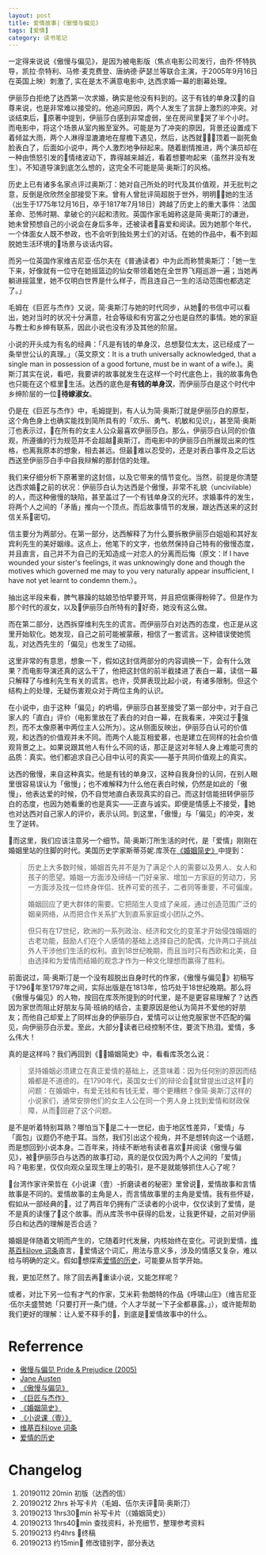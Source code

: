 ```yaml
---
layout: post
title: 爱情故事|《傲慢与偏见》
tags: [爱情]
category: 读书笔记
---
```



一定得来说说《傲慢与偏见》，是因为被电影版（焦点电影公司发行，由乔·怀特执导，凯拉·奈特利、马修·麦克费登、唐纳德·萨瑟兰等联合主演，于2005年9月16日在英国上映）刺激了, 实在是太不满意电影中, 达西求婚一幕的剧幕处理。

伊丽莎白拒绝了达西第一次求婚，确实是他没有料到的。这于有钱的单身汉的自尊来说，也是非常难以接受的。他追问原因，两个人发生了言辞上激烈的冲突。对谈结束后，原著中提到，伊丽莎白感到非常虚弱，坐在房间里哭了半个小时。而电影中，将这个场景从室内搬至室外。可能是为了冲突的原因，背景还设置成下着倾盆大雨，两个人淋得湿漉漉地在屋檐下遇见，然后，达西就顶着一副死鱼脸表白了，后面如小说中，两个人激烈地争辩起来。随着剧情推进，两个演员却在一种由愤怒引发的情绪波动下，靠得越来越近，看着想要吻起来（虽然并没有发生）。不知道导演到底怎么想的，这完全不可能是简·奥斯汀的风格。

历史上已有诸多名家点评过奥斯汀：她对自己所处的时代及其价值观，并无批判之意，反倒是欣欣然全部接受下来。曾有人曾批评简超脱于世外，明明她的生活（出生于1775年12月16日，卒于1817年7月18日）跨越了历史上的重大事件：法国革命、恐怖时期、拿破仑的兴起和溃败。英国作家毛姆称这是简·奥斯汀的谦逊，她未曾预想自己的小说会在身后多年，还被读者喜爱和阅读。因为她那个年代，一个体面女人既不参政，也不会听到独处男士们的对话。在她的作品中，看不到超脱她生活环境的场景与谈话内容。

而另一位英国作家维吉尼亚·伍尔夫在《普通读者》中为此而称赞奥斯汀：「她一生下来，好像就有一位守在她摇篮边的仙女带领着她在全世界飞翔巡游一遍；当她再躺进摇篮里，她不仅明白世界是什么样子，而且连自己一生的活动范围也都选定了。」

毛姆在《巨匠与杰作》又说，简·奥斯汀与她的时代同步，从她的书信中可以看出，她对当时的状况十分满意，社会等级和有穷富之分也是自然的事情。她的家庭与教士和乡绅有联系，因此小说也没有涉及其他的阶层。

小说的开头成为有名的经典：「凡是有钱的单身汉，总想娶位太太，这已经成了一条举世公认的真理。」（英文原文：It is a truth universally acknowledged, that a single man in possession of a good fortune, must be in want of a wife.)。奥斯汀其实在说，看吧，我要讲的故事就发生在这样一个时代底色上，我的故事角色也只能在这个框里生活。达西的底色是**有钱的单身汉**，而伊丽莎白是这个时代中乡绅阶层的一位**待嫁淑女**。

仍是在《巨匠与杰作》中，毛姆提到，有人认为简·奥斯汀就是伊丽莎白的原型，这个角色身上也确实能找到简所具有的「欢乐、勇气、机敏和见识」，甚至简·奥斯汀也表示过，在所有的女主人公众最喜欢伊丽莎白。那么，伊丽莎白认同的价值观，所遵循的行为规范并不会超越奥斯汀。而电影中的伊丽莎白所展现出来的性格，也离我原本的想象，相去甚远。但最难以忍受的，还是对表白事件及之后达西送至伊丽莎白手中自我辩解的那封信的处理。

我们来仔细分析下原著里的这封信，以及它带来的情节变化。当然，前提是你清楚达西求婚之前的状况：伊丽莎白认为达西是个傲慢，非常不礼貌（uncivilable）的人，而这种傲慢的缺陷，甚至盖过了一个有钱单身汉的光环。求婚事件的发生，将两个人之间的「矛盾」推向一个顶点。而后故事情节的发展，跟达西送来的这封信关系密切。

信主要分为两部分。在第一部分，达西解释了为什么要拆散伊丽莎白姐姐和其好友宾利先生的美好姻缘。这点上，他笔下的文字，也依然保持自己特有的傲慢态度，并且直言，自己并不为自己的无知造成一对恋人的分离而后悔（原文：If I have wounded your sister's feelings, it was unknowingly done and though the motives which governed me may to you very naturally appear insufficient, I have not yet learnt to condemn them.）。

抽出这半段来看，脾气暴躁的姑娘恐怕早要开骂，并且把信撕得粉碎了。但是作为那个时代的淑女，以及伊丽莎白所特有的好奇，她没有这么做。

而在第二部分，达西拆穿维利先生的谎言。而伊丽莎白对达西的态度，也正是从这里开始软化。她发现，自己之前可能被蒙蔽，相信了一套谎言。这种错误使她慌乱，对达西先生的「偏见」也发生了动摇。

这里非常的有意思，想象一下，假如这封信两部分的内容调换一下，会有什么效果？而电影导演还真的这么干了，他把这封信的前半截揉进了表白一幕，读信一幕只解释了与维利先生有关的谎言。也许，荧屏表现比起小说，有诸多限制。但这个结构上的处理，无疑伤害观众对于两位主角的认识。

在小说中，由于这种「偏见」的坍塌，伊丽莎白甚至接受了第一部分中，对于自己家人的「直白」评价（电影里放在了表白的对白一幕，在我看来，冲突过于强烈，而不太像原著中两位主人公所为）。这从侧面反映出，伊丽莎白认可的价值观，和达西的价值观并未不同。而两个人能互相爱慕，也是建立在同样的社会价值观背景之上。如果说跟其他人有什么不同的话，那正是这对年轻人身上难能可贵的品质：真实。他们都追求自己心目中认可的真实——基于共同价值观上的真实。

达西的傲慢，来自这种真实。他是有钱的单身汉，这种自我身份的认同，在别人眼里很容易误认为「傲慢」；也不难解释为什么他在表白时候，仍然是如此的「傲慢」，他表达爱的时候，仍不自觉地直白表现真实的自己。而这封信能扭转伊丽莎白的态度，也因为她看重的也是真实——正直与诚实。即便是情感上不接受，她也对达西对自己家人的评价，表示认同。到这里，「傲慢」与「偏见」的冲突，发生了逆转。

而这里，我们应该注意另一个细节。简·奥斯汀所生活的时代，是「爱情」刚刚在婚姻里站的住脚的时代。美国历史学家斯蒂芬妮.库茨在[《婚姻简史》](https://book.douban.com/subject/3420395/)中提到：

> 历史上大多数时候，婚姻首先并不是为了满足个人的需要以及男人、女人和孩子的愿望。婚姻一方面涉及缔结一门好亲家、增加一方家庭的劳动力，另一方面涉及找一位终身伴侣、抚养可爱的孩子，二者同等重要，不可偏废。
>
> 婚姻回应了更大群体的需要。它把陌生人变成了亲戚，通过创造范围广泛的姻亲网络，从而把合作关系扩大到直系家庭或小团队之外。
>
> 但只有在17世纪，欧洲的一系列政治、经济和文化的变革才开始侵蚀婚姻的古老功能，鼓励人们在个人感情的基础上选择自己的配偶，允许两口子挑战外人干涉他们生活的权利。直到18世纪晚期，而且当时只有西欧和北美，自由选择和为爱情而结婚的观念才作为一种文化理想而赢得了胜利。

前面说过，简·奥斯汀是一个没有超脱出自身时代的作家，《傲慢与偏见》初稿写于1796年至1797年之间，实际出版是在1813年，恰巧处于18世纪晚期。那么将《傲慢与偏见》的人物，按回在库茨所提到的时代里，是不是更容易理解了？达西因为家世而阻止好朋友与简·班纳的结合，主要原因是他认为简并不爱他的好朋友；而他自己却爱上了同样出身的伊丽莎白，爱情可以让他克服家世不匹配的偏见，向伊丽莎白示爱。至此，大部分读者已经控制不住，要流下热泪。爱情，多么伟大！

真的是这样吗？我们再回到《婚姻简史》中，看看库茨怎么说：

> 坚持婚姻必须建立在真正爱情的基础上，还意味着：因为任何别的原因而结婚都是不道德的。在1790年代，英国女士们的辩论会就曾提出过这样的问题：在婚姻中，有爱无钱和有钱无爱，哪个更糟糕？像简·奥斯汀这样的小说家们，通常安排他们的女主人公在同一个男人身上找到爱情和财政保障，从而回避了这个问题。

是不是听着特别耳熟？哪怕当下是二十一世纪，由于地区性差异，「爱情」与「面包」议题仍不绝于耳。当然，我们引出这个视角，并不是想转向这一个话题，而是想回到小说本身。二百年来，持续不断地有读者喜欢并阅读《傲慢与偏见》，被伊丽莎白与达西的故事打动，真的是仅仅因为两个人之间的「爱情」吗？电影里，仅仅向观众呈现生理上的吸引，是不是就能够抓住人心了呢？

台湾作家许荣哲在《小说课（壹）-折磨读者的秘密》里曾说，爱情故事和言情故事是不同的。爱情故事的主角是人，而言情故事里的主角是爱情。我有些怀疑，假如从一部经典的，过了两百年仍拥有广泛读者的小说中，仅仅读到了爱情，是不是真的读懂了这个故事。而从库茨书中获得的启发，让我更怀疑，之前对伊丽莎白和达西的理解是否合适？

婚姻是伴随着文明而产生的，它随着时代发展，内核始终在变化。可说到爱情，[维基百科love
词条](https://en.wikipedia.org/wiki/Love)直言，爱情这个词汇，用法与意义多，涉及的情感又复杂，难以给与明确的定义。假如想探索[爱情的历史](https://www.iep.utm.edu/love-his/)，可能要从哲学开始。

我，更加茫然了。除了回去再重读小说，又能怎样呢？

或者，对比下另一位有才气的作家，艾米莉·勃朗特的作品《呼啸山庄》（维吉尼亚·伍尔夫盛赞她「只要打开一条门缝，个人才华就一下子全都暴露。」），或许能帮助我们更好的理解：让人爱不释手的，到底是爱情故事中的什么。


# Referrence
- [傲慢与偏见 Pride & Prejudice (2005)](https://movie.douban.com/subject/1418200/)
- [Jane Austen](https://en.wikipedia.org/wiki/Jane_Austen)
- [《傲慢与偏见》](https://book.douban.com/subject/4266039/)
- [《巨匠与杰作》](https://book.douban.com/subject/24737022/)
- [《婚姻简史》](https://book.douban.com/subject/3420395/)
- [《小说课（壹）》](https://book.douban.com/subject/26738797/)
- [维基百科love
词条](https://en.wikipedia.org/wiki/Love)
- [爱情的历史](https://www.iep.utm.edu/love-his/)

# Changelog
1. 20190112 20min 初版（达西的信）
2. 20190212 2hrs 补写卡片（毛姆、伍尔夫评简·奥斯汀）
3. 20190213 1hrs30min 补写卡片（《婚姻简史》）
4. 20190213 1hrs40min 查找资料，补充细节，整理参考资料
5. 20190213 约4hrs 终稿
6. 20190213 约15min 修改错别字，部分表达
